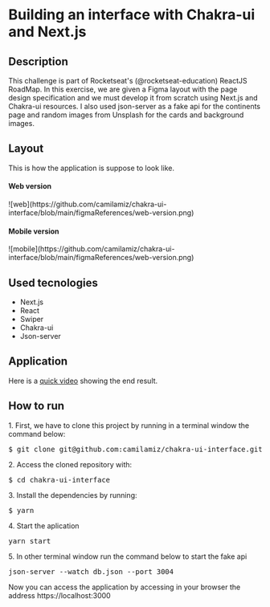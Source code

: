 <h1>Building an interface with Chakra-ui and Next.js</h1>

<h2>Description</h2>
This challenge is part of Rocketseat's (@rocketseat-education) ReactJS RoadMap.
In this exercise, we are given a Figma layout with the page design specification and we must develop it from scratch using Next.js and Chakra-ui resources. I also used json-server as a fake api for the continents page and random images from Unsplash for the cards and background images.

<h2>Layout</h2>
This is how the application is suppose to look like.
<h4>Web version</h4>
![web](https://github.com/camilamiz/chakra-ui-interface/blob/main/figmaReferences/web-version.png)

<h4>Mobile version</h4>
![mobile](https://github.com/camilamiz/chakra-ui-interface/blob/main/figmaReferences/web-version.png)

<h2>Used tecnologies</h2>
<ul>
  <li>Next.js</li>
  <li>React</li>
  <li>Swiper</li>
  <li>Chakra-ui</li>
  <li>Json-server</li>
</ul>

<h2>Application</h2>
Here is a <a href="https://www.youtube.com/watch?v=jGYd-vjNckE">quick video</a> showing the end result.

<h2>How to run</h2>
<p>1. First, we have to clone this project by running in a terminal window the command below:<p>
<pre>$ git clone git@github.com:camilamiz/chakra-ui-interface.git</pre>

<p>2. Access the cloned repository with:</p>
<pre>$ cd chakra-ui-interface</pre>

<p>3. Install the dependencies by running:</p>
<pre>$ yarn</pre>

<p>4. Start the aplication</p>
<pre>yarn start</pre>

<p>5. In other terminal window run the command below to start the fake api</p>
<pre>json-server --watch db.json --port 3004</pre>

Now you can access the application by accessing in your browser the address https://localhost:3000
